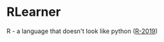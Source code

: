 # RLearner
R - a language that doesn't look like python ([R-2019](https://github.com/xihajun/R-tutorial))
